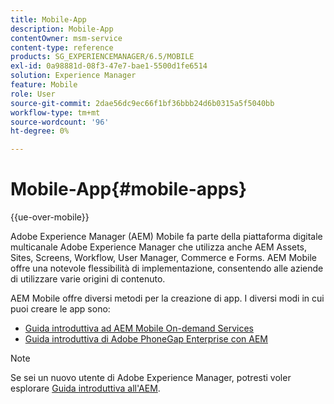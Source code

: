 ```yaml
---
title: Mobile-App
description: Mobile-App
contentOwner: msm-service
content-type: reference
products: SG_EXPERIENCEMANAGER/6.5/MOBILE
exl-id: 0a98881d-08f3-47e7-bae1-5500d1fe6514
solution: Experience Manager
feature: Mobile
role: User
source-git-commit: 2dae56dc9ec66f1bf36bbb24d6b0315a5f5040bb
workflow-type: tm+mt
source-wordcount: '96'
ht-degree: 0%

---
```


# Mobile-App{#mobile-apps}

{{ue-over-mobile}}

Adobe Experience Manager (AEM) Mobile fa parte della piattaforma digitale multicanale Adobe Experience Manager che utilizza anche AEM Assets, Sites, Screens, Workflow, User Manager, Commerce e Forms. AEM Mobile offre una notevole flessibilità di implementazione, consentendo alle aziende di utilizzare varie origini di contenuto.

AEM Mobile offre diversi metodi per la creazione di app. I diversi modi in cui puoi creare le app sono:

* [Guida introduttiva ad AEM Mobile On-demand Services](/help/mobile/mobile-apps-ondemand.md)
* [Guida introduttiva di Adobe PhoneGap Enterprise con AEM](/help/mobile/phonegap.md)

>[!NOTE]
>
>Se sei un nuovo utente di Adobe Experience Manager, potresti voler esplorare [Guida introduttiva all&#39;AEM](/help/sites-deploying/deploy.md).
